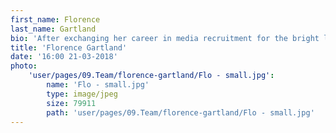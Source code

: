```yaml
---
first_name: Florence
last_name: Gartland
bio: 'After exchanging her career in media recruitment for the bright lights of tech PR, Flo has truly found her place at Spark. Her eyes have now been opened to the world of cybersecurity -  a once foreign concept - and in her haste to take it all in, you’ll often find her at Hack:Soho, rubbing shoulders with industry experts and getting the latest scoop on the dangers of the web. When not securing coverage for clients or reading up on the latest industry news (and the occasional bestseller), Flo spends her time planning her next getaway - recommendations are always welcome! Staying firmly out of the coffee wars, she’d much rather discuss where to get the best (and cheapest) beer in Europe!'
title: 'Florence Gartland'
date: '16:00 21-03-2018'
photo:
    'user/pages/09.Team/florence-gartland/Flo - small.jpg':
        name: 'Flo - small.jpg'
        type: image/jpeg
        size: 79911
        path: 'user/pages/09.Team/florence-gartland/Flo - small.jpg'
---
```


